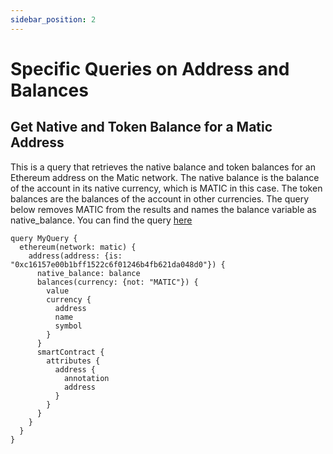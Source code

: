 ```yaml
---
sidebar_position: 2
---
```


# Specific Queries on Address and Balances

## Get Native and Token Balance for a Matic Address

This is a query that retrieves the native balance and token balances for an Ethereum address on the Matic network.
The native balance is the balance of the account in its native currency, which is MATIC in this case. The token balances are the balances of the account in other currencies.
The query below removes MATIC from the results and names the balance variable as native_balance.
You can find the query [here](https://ide.bitquery.io/Get-balances--Native-Balance--MATIC)

```
query MyQuery {
  ethereum(network: matic) {
    address(address: {is: "0xc16157e00b1bff1522c6f01246b4fb621da048d0"}) {
      native_balance: balance
      balances(currency: {not: "MATIC"}) {
        value
        currency {
          address
          name
          symbol
        }
      }
      smartContract {
        attributes {
          address {
            annotation
            address
          }
        }
      }
    }
  }
}

```
